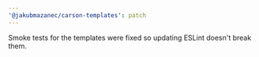 ```yaml
---
'@jakubmazanec/carson-templates': patch
---
```


Smoke tests for the templates were fixed so updating ESLint doesn't break them.
